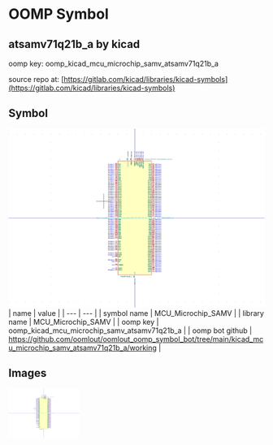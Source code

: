 # OOMP Symbol  
## atsamv71q21b_a  by kicad  
  
oomp key: oomp_kicad_mcu_microchip_samv_atsamv71q21b_a  
  
source repo at: [https://gitlab.com/kicad/libraries/kicad-symbols](https://gitlab.com/kicad/libraries/kicad-symbols)  
## Symbol  
  
[![working.png](working_600.png)](working.png)  
| name | value | 
| --- | --- | 
| symbol name | MCU_Microchip_SAMV | 
| library name | MCU_Microchip_SAMV | 
| oomp key | oomp_kicad_mcu_microchip_samv_atsamv71q21b_a | 
| oomp bot github | https://github.com/oomlout/oomlout_oomp_symbol_bot/tree/main/kicad_mcu_microchip_samv_atsamv71q21b_a/working | 
## Images  
  
[![working.png](working_140.png)](working.png)  
